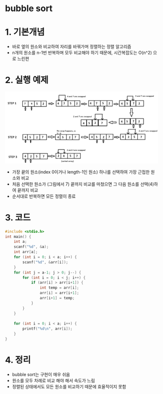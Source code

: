 # bubble sort

# 1. 기본개념

- 바로 옆의 원소와 비교하여 자리를 바꿔가며 정렬하는 정렬 알고리즘
- n개의 원소를 n-1번 반복하며 모두 비교해야 하기 때문에, 시간복잡도는 O(n^2) 으로 느린편

# 2. 실행 예제

![bubble sort](../../images/bubble-sort.png)

- 가장 끝의 원소(index 0이거나 length-1인 원소) 하나를 선택하여 가장 근접한 원소와 비교
- 처음 선택한 원소가 (그림에서 7) 끝까지 비교를 마쳤으면 그 다음 원소를 선택(4)하여 끝까지 비교
- 순서대로 반복하면 모든 정렬이 종료

# 3. 코드

```c
#include <stdio.h>
int main() {
    int a;
    scanf("%d", &a);
    int arr[a];
    for (int i = 0; i < a; i++) {
        scanf("%d", &arr[i]);
    }
    for (int j = a-1; j > 0; j--) {
        for (int i = 0; i < j; i++) {
            if (arr[i] > arr[i+1]) {
                int temp = arr[i];
                arr[i] = arr[i+1];
                arr[i+1] = temp;
            }
        }
    }

    for (int i = 0; i < a; i++) {
        printf("%d\n", arr[i]);
    }
}
```

# 4. 정리

- bubble sort는 구현이 매우 쉬움
- 원소를 모두 차례로 비교 해야 해서 속도가 느림
- 정렬된 상태에서도 모든 원소를 비교하기 때문에 효율적이지 못함